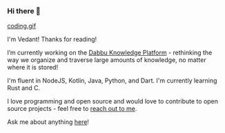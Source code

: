 ### Hi there 👋

[coding.gif](./media/coding.gif)

I'm Vedant! Thanks for reading!

I’m currently working on the [Dabbu Knowledge Platform](https://github.com/dabbu-knowledge-platform) - rethinking the way we organize and traverse large amounts of knowledge, no matter where it is stored!

I'm fluent in NodeJS, Kotlin, Java, Python, and Dart. I'm currently learning Rust and C.

I love programming and open source and would love to contribute to open source projects - feel free to [reach out to me](mailto:gamemaker0042@gmail.com).

Ask me about anything [here](https://github.com/gamemaker1/gamemaker1/discussions/1)!
